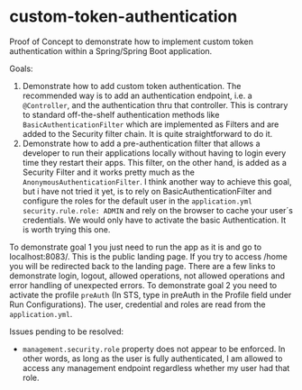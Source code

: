 # custom-token-authentication
Proof of Concept to demonstrate how to implement custom token authentication within a Spring/Spring Boot application.

Goals:

1. Demonstrate how to add custom token authentication. The recommended way is to add an authentication endpoint, i.e. a `@Controller`, and the authentication thru that controller. This is contrary to standard off-the-shelf authentication methods like `BasicAuthenticationFilter` which are implemented as Filters and are added to the Security filter chain. It is quite straightforward to do it.
2. Demonstrate how to add a pre-authentication filter that allows a developer to run their applications locally without having to login every time they restart their apps. This filter, on the other hand, is added as a Security Filter and it works pretty much as the `AnonymousAuthenticationFilter`. 
I think another way to achieve this goal, but i have not tried it yet, is to rely on BasicAuthenticationFilter and configure the roles for the default user in the `application.yml` `security.rule.role: ADMIN` and rely on the browser to cache your user´s credentials. We would only have to activate the basic Authentication. It is worth trying this one.

To demonstrate goal 1 you just need to run the app as it is and go to localhost:8083/. This is the public landing page. If you try to access /home you will be redirected back to the landing page. There are a few links to demonstrate login, logout, allowed operations, not allowed operations and error handling of unexpected errors.
To demonstrate goal 2 you need to activate the profile `preAuth` (In STS, type in preAuth in the Profile field under Run Configurations). The user, credential and roles are read from the `application.yml`.

Issues pending to be resolved:
- `management.security.role` property does not appear to be enforced. In other words, as long as the user is fully authenticated, I am allowed to access any management endpoint regardless whether my user had that role.

